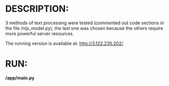 # DESCRIPTION:
3 methods of text processing were tested (commented out code sections in the file /nlp_model.py), the last one was chosen because the others require more powerful server resources.

The running version is available at: http://3.122.235.202/
# RUN:
**/app/main.py**